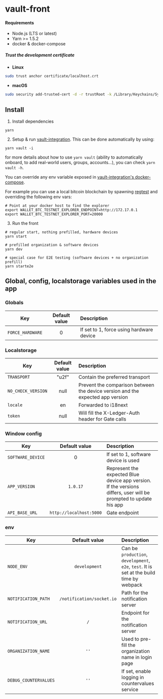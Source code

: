 # vault-front

#### Requirements

- Node.js (LTS or latest)
- Yarn >= 1.5.2
- docker & docker-compose

##### Trust the development certificate

- **Linux**

```bash
sudo trust anchor certificate/localhost.crt
```

- **macOS**

```bash
sudo security add-trusted-cert -d -r trustRoot -k /Library/Keychains/System.keychain certificate/localhost.crt
```

## Install

1. Install dependencies

```
yarn
```

2. Setup & run [vault-integration](https://github.com/LedgerHQ/vault-integration). This can be done automatically by using:

```
yarn vault -i
```

for more details about how to use `yarn vault` (ability to automatically onboard, to add real-world users, groups, accounts...), you can check `yarn vault -h`.

You can override any env variable exposed in [vault-integration's docker-compose](https://github.com/LedgerHQ/vault-integration/docker-compose.yml).

For example you can use a local bitcoin blockchain by spawning [regtest](https://github.com/LedgerHQ/ledger-regtest-docker) and overriding the following env vars:

```
# Point at your docker host to find the explorer
export WALLET_BTC_TESTNET_EXPLORER_ENDPOINT=http://172.17.0.1
export WALLET_BTC_TESTNET_EXPLORER_PORT=20000
```

3. Run the front

```
# regular start, nothing prefilled, hardware devices
yarn start

# prefilled organization & software devices
yarn dev

# special case for E2E testing (software devices + no organization prefill)
yarn starte2e
```

## Global, config, localstorage variables used in the app

### Globals

| Key              | Default value | Description                              |
| ---------------- | :-----------: | :--------------------------------------- |
| `FORCE_HARDWARE` |       0       | If set to 1, force using hardware device |

### Localstorage

| Key                | Default value | Description                                                                    |
| ------------------ | :-----------: | :----------------------------------------------------------------------------- |
| `TRANSPORT`        |     "u2f"     | Contain the preferred transport
| `NO_CHECK_VERSION` |     null      | Prevent the comparison between the device version and the expected app version |
| `locale`           |      en       | Forwarded to i18next                                                           |
| `token`            |     null      | Will fill the X-Ledger-Auth header for Gate calls                              |

### Window config

| Key               |      Default value      | Description                                                                                                      |
| ----------------- | :---------------------: | :--------------------------------------------------------------------------------------------------------------- |
| `SOFTWARE_DEVICE` |            0            | If set to 1, software device is used                                                                             |
| `APP_VERSION`     |        `1.0.17`         | Represent the expected Blue device app version. If the versions differs, user will be prompted to update his app |
| `API_BASE_URL`    | `http://localhost:5000` | Gate endpoint                                                                                                    |

### env

| Key                   |       Default value       | Description                                                                               |
| --------------------- | :-----------------------: | :---------------------------------------------------------------------------------------- |
| `NODE_ENV`            |       `development`       | Can be `production`, `development`, `e2e`, `test`. It is set at the build time by webpack |
| `NOTIFICATION_PATH`   | `/notification/socket.io` | Path for the notification server                                                          |
| `NOTIFICATION_URL`    |            `/`            | Endpoint for the notification server                                                      |
| `ORGANIZATION_NAME`   |           `''`            | Used to pre-fill the organization name in login page                                      |
| `DEBUG_COUNTERVALUES` |           `''`            | If set, enable logging in countervalues service                                           |
